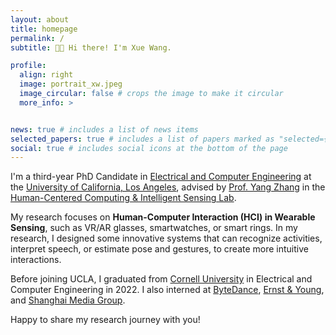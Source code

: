 ```yaml
---
layout: about
title: homepage
permalink: /
subtitle: 👋🏻 Hi there! I'm Xue Wang.

profile:
  align: right
  image: portrait_xw.jpeg
  image_circular: false # crops the image to make it circular
  more_info: >


news: true # includes a list of news items
selected_papers: true # includes a list of papers marked as "selected={true}"
social: true # includes social icons at the bottom of the page
---
```


I'm a third-year PhD Candidate in [Electrical and Computer Engineering](https://www.ee.ucla.edu/) at the [University of California, Los Angeles](https://www.ee.ucla.edu/), advised by [Prof. Yang Zhang](https://yangzhang.dev/) in the [Human-Centered Computing & Intelligent Sensing Lab](https://hilab.dev/).

My research focuses on **Human-Computer Interaction (HCI) in Wearable Sensing**, such as VR/AR glasses, smartwatches, or smart rings. In my research, I designed some innovative systems that can recognize activities, interpret speech, or estimate pose and gestures, to create more intuitive interactions. 

Before joining UCLA, I graduated from [Cornell University](https://www.cornell.edu/) in Electrical and Computer Engineering in 2022. I also interned at [ByteDance](https://www.bytedance.com/en/), [Ernst & Young](https://www.ey.com/en_us), and [Shanghai Media Group](https://www.smg.cn/review/index.html).

Happy to share my research journey with you!
